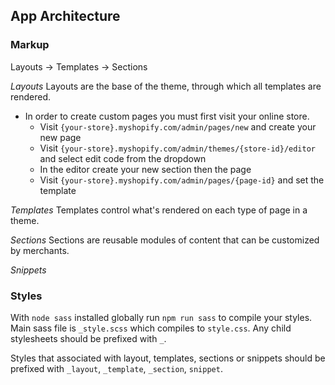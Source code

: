 ## App Architecture

### Markup

Layouts -> Templates -> Sections

_Layouts_
Layouts are the base of the theme, through which all templates are rendered.

- In order to create custom pages you must first visit your online store.
  - Visit `{your-store}.myshopify.com/admin/pages/new` and create your new page
  - Visit `{your-store}.myshopify.com/admin/themes/{store-id}/editor` and select edit code from the dropdown
  - In the editor create your new section then the page
  - Visit `{your-store}.myshopify.com/admin/pages/{page-id}` and set the template

_Templates_
Templates control what's rendered on each type of page in a theme.

_Sections_
Sections are reusable modules of content that can be customized by merchants.

_Snippets_

### Styles

With `node sass` installed globally run `npm run sass` to compile your styles. Main sass file is `_style.scss` which compiles to `style.css`. Any child stylesheets should be prefixed with `_`.

Styles that associated with layout, templates, sections or snippets should be prefixed with `_layout`, `_template`, `_section`, `snippet`.
